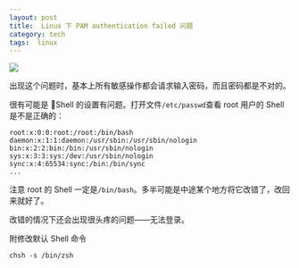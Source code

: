 ```yaml
---
layout: post
title:  Linux 下 PAM authentication failed 问题
category: tech
tags:  linux
---
```

![](/assets/img/linux.jpg)

出现这个问题时，基本上所有敏感操作都会请求输入密码，而且密码都是不对的。

很有可能是  Shell 的设置有问题。打开文件`/etc/passwd`查看 root 用户的 Shell 是不是正确的：

	root:x:0:0:root:/root:/bin/bash
	daemon:x:1:1:daemon:/usr/sbin:/usr/sbin/nologin
	bin:x:2:2:bin:/bin:/usr/sbin/nologin
	sys:x:3:3:sys:/dev:/usr/sbin/nologin
	sync:x:4:65534:sync:/bin:/bin/sync
	...

注意 root 的 Shell 一定是`/bin/bash`。多半可能是中途某个地方将它改错了，改回来就好了。

改错的情况下还会出现很头疼的问题——无法登录。

附修改默认 Shell 命令

	chsh -s /bin/zsh

